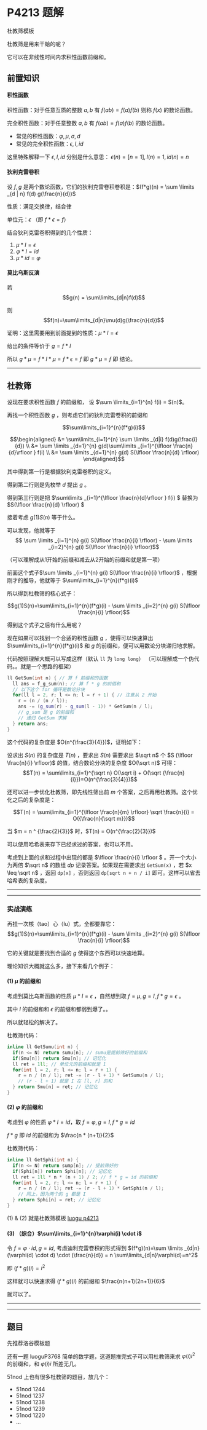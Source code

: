 # P4213 题解

杜教筛模板

杜教筛是用来干蛤的呢？

它可以在非线性时间内求积性函数前缀和。

## 前置知识

#### 积性函数

积性函数：对于任意互质的整数 $a,b$ 有 $f(ab)=f(a)f(b)$ 则称 $f(x)$ 的数论函数。

完全积性函数：对于任意整数 $a,b$ 有 $f(ab)=f(a)f(b)$ 的数论函数。
- 常见的积性函数：$\varphi,\mu,\sigma,d$
- 常见的完全积性函数：$\epsilon,I,id$

这里特殊解释一下 $\epsilon,I,id$ 分别是什么意思：
$\epsilon(n) = [n=1], I(n) = 1, id(n) = n$



#### 狄利克雷卷积

设 $f, g$ 是两个数论函数，它们的狄利克雷卷积卷积是：$(f*g)(n) = \sum \limits _{d | n} f(d) g(\frac{n}{d})$

性质：满足交换律，结合律

单位元：$\epsilon$ （即 $f*\epsilon=f$）

结合狄利克雷卷积得到的几个性质：
1. $\mu * I = \epsilon$
2. $\varphi * I = id$
3. $\mu * id = \varphi$

#### 莫比乌斯反演


若 
$$g(n) = \sum\limits_{d|n}f(d)$$

则
$$f(n)=\sum\limits_{d|n}\mu(d)g(\frac{n}{d})$$

证明：这里需要用到前面提到的性质：$\mu * I = \epsilon$

给出的条件等价于 $g=f * I$

所以 $g*\mu=f*I*\mu=f*\epsilon=f$ 即 $g * \mu = f$ 即 结论。

--- 

## 杜教筛

设现在要求积性函数 $f$ 的前缀和， 设  $\sum \limits_{i=1}^{n} f(i) = S(n)$。

再找一个积性函数 $g$ ，则考虑它们的狄利克雷卷积的前缀和

$$\sum\limits_{i=1}^{n}(f*g)(i)$$


$$\begin{aligned} &= \sum\limits_{i=1}^{n} \sum \limits _{d|i} f(d)g(\frac{i}{d}) \\ &= \sum \limits _{d=1}^{n} g(d)\sum\limits _{i=1}^{\lfloor \frac{n}{d}\rfloor } f(i) \\ &= \sum \limits _{d=1}^{n} g(d) S(\lfloor \frac{n}{d} \rfloor)     \end{aligned}$$

其中得到第一行是根据狄利克雷卷积的定义。

得到第二行则是先枚举 $d$ 提出 $g$ 。

得到第三行则是把 $\sum\limits _{i=1}^{\lfloor \frac{n}{d}\rfloor } f(i) $ 替换为 $S(\lfloor \frac{n}{d} \rfloor) $

接着考虑 $g(1)S(n)$ 等于什么。

可以发现，他就等于 
$$ \sum \limits _{i=1}^{n} g(i) S(\lfloor \frac{n}{i} \rfloor) - \sum \limits _{i=2}^{n} g(i) S(\lfloor \frac{n}{i} \rfloor)$$ 

（可以理解成从1开始的前缀和减去从2开始的前缀和就是第一项）

前面这个式子$\sum \limits _{i=1}^{n} g(i) S(\lfloor \frac{n}{i} \rfloor)$ ，根据刚才的推导，他就等于 $\sum\limits_{i=1}^{n}(f*g)(i)$

所以得到杜教筛的核心式子：

$$g(1)S(n)=\sum\limits_{i=1}^{n}(f*g)(i) - \sum \limits _{i=2}^{n} g(i) S(\lfloor \frac{n}{i} \rfloor)$$

得到这个式子之后有什么用呢？

现在如果可以找到一个合适的积性函数 $g$ ，使得可以快速算出 $\sum\limits_{i=1}^{n}(f*g)(i)$ 和 $g$ 的前缀和，便可以用数论分块递归地求解。

代码按照理解大概可以写成这样（默认 `ll` 为 `long long`）
（可以理解成一个伪代码。。就是一个思路的框架）
```cpp
ll GetSum(int n) { // 算 f 前缀和的函数
  ll ans = f_g_sum(n); // 算 f * g 的前缀和
  // 以下这个 for 循环是数论分块
  for(ll l = 2, r; l <= n; l = r + 1) { // 注意从 2 开始
    r = (n / (n / l)); 
    ans -= (g_sum(r) - g_sum(l - 1)) * GetSum(n / l);
    // g_sum 是 g 的前缀和
    // 递归 GetSum 求解
  } return ans; 
}
```
这个代码的复杂度是 $O(n^{\frac{3}{4}})$，证明如下：

设求出 $S(n)$ 的复杂度是 $T(n)$ ，要求出 $S(n)$ 需要求出 $\sqrt n$ 个 $S (\lfloor \frac{n}{i} \rfloor)$ 的值，结合数论分块的复杂度 $O(\sqrt n)$ 可得：
$$T(n) = \sum\limits_{i=1}^{\sqrt n} O(\sqrt i) + O(\sqrt {\frac{n}{i}})=O(n^{\frac{3}{4}})$$

还可以进一步优化杜教筛，即先线性筛出前 $m$ 个答案，之后再用杜教筛。这个优化之后的复杂度是：

$$T(n) = \sum\limits_{i=1}^{\lfloor \frac{n}{m} \rfloor} \sqrt \frac{n}{i} = O({\frac{n}{\sqrt m}})$$

当 $m = n ^ {\frac{2}{3}}$ 时，$T(n) = O(n^{\frac{2}{3}})$

可以使用哈希表来存下已经求过的答案，也可以不用。

考虑到上面的求和过程中出现的都是 $\lfloor \frac{n}{i} \rfloor $ 。开一个大小为两倍 $\sqrt n$ 的数组 $dp$ 记录答案。如果现在需要求出 `GetSum(x)` ，若 $x \leq \sqrt n$ ，返回 `dp[x]` ，否则返回 `dp[sqrt n + n / i]` 即可。这样可以省去哈希表的复杂度。  

------------


------------

### 实战演练
再挂一次核（tao）心（lu）式，全都要靠它：
$$g(1)S(n)=\sum\limits_{i=1}^{n}(f*g)(i) - \sum \limits _{i=2}^{n} g(i) S(\lfloor \frac{n}{i} \rfloor)$$

它的关键就是要找到合适的 $g$ 使得这个东西可以快速地算。

理论知识大概就这么多，接下来看几个例子：

#### (1) $\mu$ 的前缀和 

考虑到莫比乌斯函数的性质 $\mu * I = \epsilon$ ，自然想到取  $f=\mu,g=I,f*g=\epsilon$ 。

其中 $I$ 的前缀和和 $\epsilon$ 的前缀和都弱到爆了。。

所以就轻松的解决了。

杜教筛代码：

```cpp
inline ll GetSumu(int n) {
  if(n <= N) return sumu[n]; // sumu是提前筛好的前缀和
  if(Smu[n]) return Smu[n]; // 记忆化
  ll ret = 1ll; // 单位元的前缀和就是 1
  for(int l = 2, r; l <= n; l = r + 1) {
    r = n / (n / l); ret -= (r - l + 1) * GetSumu(n / l);
    // (r - l + 1) 就是 I 在 [l, r] 的和
  } return Smu[n] = ret; // 记忆化
}
```

#### (2) $\varphi$ 的前缀和

考虑到 $\varphi$ 的性质 $\varphi * I = id$，取 $f = \varphi, g = I, f * g = id$

$f * g$ 即 $id$ 的前缀和为 $\frac{n * (n+1)}{2}$

杜教筛代码：

```cpp
inline ll GetSphi(int n) {
  if(n <= N) return sump[n]; // 提前筛好的
  if(Sphi[n]) return Sphi[n]; // 记忆化
  ll ret = 1ll * n * (n + 1) / 2; // f * g = id 的前缀和
  for(int l = 2, r; l <= n; l = r + 1) {
    r = n / (n / l); ret -= (r - l + 1) * GetSphi(n / l);
    // 同上，因为两个的 g 都是 I 
  } return Sphi[n] = ret; // 记忆化
}
```



(1) & (2) 就是杜教筛模板 [luogu p4213](https://www.luogu.org/problemnew/show/P4213)

#### (3) （综合）$\sum\limits_{i=1}^{n}\varphi(i) \cdot i$ 

令 $f = \varphi \cdot id, g = id$, 考虑迪利克雷卷积的形式得到 $(f*g)(n)=\sum \limits _{d|n} (\varphi(d) \cdot d) \cdot (\frac{n}{d}) = n \sum\limits_{d|n}\varphi(d)=n^2$ 

即 $(f * g)(i) = i^2$

这样就可以快速求得 $(f*g)(i)$ 的前缀和 $\frac{n(n+1)(2n+1)}{6}$

就可以了。

---
---

## 题目

先推荐洛谷模板题

还有一题 luoguP3768 简单的数学题，这道题推完式子可以用杜教筛来求 $\varphi(i)i^2$ 的前缀和，和 $\varphi(i)i$ 所差无几。

51nod 上也有很多杜教筛的题目，放几个：
- 51nod 1244
- 51nod 1237 
- 51nod 1238
- 51nod 1239 
- 51nod 1220 
- ...




